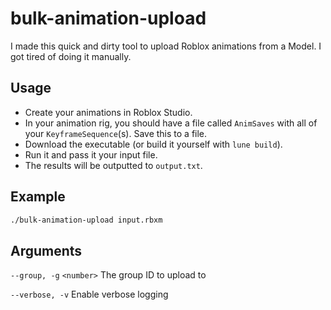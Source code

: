 # bulk-animation-upload

I made this quick and dirty tool to upload Roblox animations from a Model. I got tired of doing it manually.

## Usage
- Create your animations in Roblox Studio.
- In your animation rig, you should have a file called `AnimSaves` with all of your `KeyframeSequence`(s). Save this to a file.
- Download the executable (or build it yourself with `lune build`).
- Run it and pass it your input file.
- The results will be outputted to `output.txt`.

## Example
```bash
./bulk-animation-upload input.rbxm
```

## Arguments
`--group, -g` `<number>` The group ID to upload to

`--verbose, -v` Enable verbose logging
